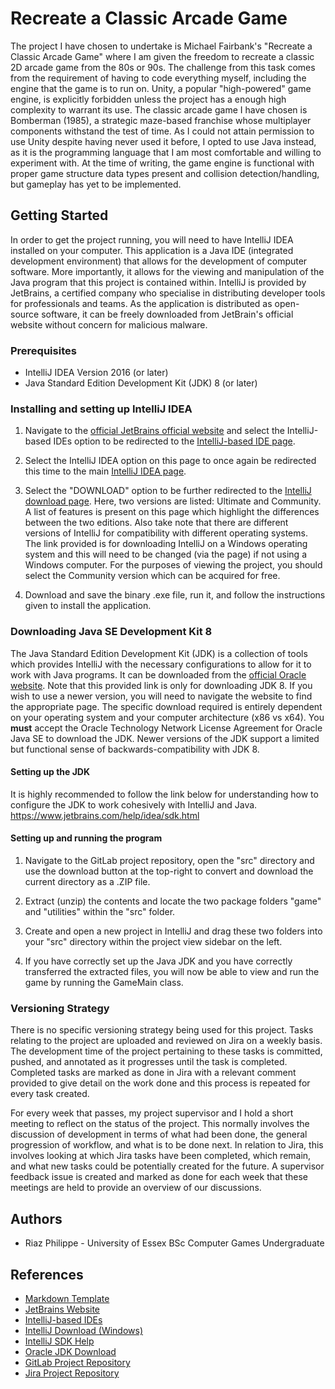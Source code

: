# Recreate a Classic Arcade Game
The project I have chosen to undertake is Michael Fairbank's "Recreate a Classic Arcade Game" where I am given the freedom to recreate a classic 2D arcade game from the 80s or 90s. The challenge from this task comes from the requirement of having to code everything myself, including the engine that the game is to run on. Unity, a popular "high-powered" game engine, is explicitly forbidden unless the project has a enough high complexity to warrant its use. The classic arcade game I have chosen is Bomberman (1985), a strategic maze-based franchise whose multiplayer components withstand the test of time. As I could not attain permission to use Unity despite having never used it before, I opted to use Java instead, as it is the programming language that I am most comfortable and willing to experiment with. At the time of writing, the game engine is functional with proper game structure data types present and collision detection/handling, but gameplay has yet to be implemented.


## Getting Started
In order to get the project running, you will need to have IntelliJ IDEA installed on your computer. This application is a Java IDE (integrated development environment) that allows for the development of computer software. More importantly, it allows for the viewing and manipulation of the Java program that this project is contained within. IntelliJ is provided by JetBrains, a certified company who specialise in distributing developer tools for professionals and teams. As the application is distributed as open-source software, it can be freely downloaded from JetBrain's official website without concern for malicious malware.


### Prerequisites
* IntelliJ IDEA Version 2016 (or later)
* Java Standard Edition Development Kit (JDK) 8 (or later)


### Installing and setting up IntelliJ IDEA
1. Navigate to the [official JetBrains official website](https://www.jetbrains.com) and select the IntelliJ-based IDEs option to be redirected to the [IntelliJ-based IDE page](https://www.jetbrains.com/products.html#type=ide).

2. Select the IntelliJ IDEA option on this page to once again be redirected this time to the main [IntelliJ IDEA page](https://www.jetbrains.com/idea).

3. Select the "DOWNLOAD" option to be further redirected to the [IntelliJ download page](https://www.jetbrains.com/idea/download/#section=windows). Here, two versions are listed: Ultimate and Community. A list of features is present on this page which highlight the differences between the two editions. Also take note that there are different versions of IntelliJ for compatibility with different operating systems. The link provided is for downloading IntelliJ on a Windows operating system and this will need to be changed (via the page) if not using a Windows computer. For the purposes of viewing the project, you should select the Community version which can be acquired for free.

4. Download and save the binary .exe file, run it, and follow the instructions given to install the application.


### Downloading Java SE Development Kit 8
The Java Standard Edition Development Kit (JDK) is a collection of tools which provides IntelliJ with the necessary configurations to allow for it to work with Java programs. It can be downloaded from the [official Oracle website](https://www.oracle.com/technetwork/java/javase/downloads/jdk8-downloads-2133151.html). Note that this provided link is only for downloading JDK 8. If you wish to use a newer version, you will need to navigate the website to find the appropriate page. The specific download required is entirely dependent on your operating system and your computer architecture (x86 vs x64). You **must** accept the Oracle Technology Network License Agreement for Oracle Java SE to download the JDK. Newer versions of the JDK support a limited but functional sense of backwards-compatibility with JDK 8.


#### Setting up the JDK
It is highly recommended to follow the link below for understanding how to configure the JDK to work cohesively with IntelliJ and Java.\
https://www.jetbrains.com/help/idea/sdk.html


#### Setting up and running the program
1. Navigate to the GitLab project repository, open the "src" directory and use the download button at the top-right to convert and download the current directory as a .ZIP file.

2. Extract (unzip) the contents and locate the two package folders "game" and "utilities" within the "src" folder.
 
3. Create and open a new project in IntelliJ and drag these two folders into your "src" directory within the project view sidebar on the left.

4. If you have correctly set up the Java JDK and you have correctly transferred the extracted files, you will now be able to view and run the game by running the GameMain class.


### Versioning Strategy
There is no specific versioning strategy being used for this project. Tasks relating to the project are uploaded and reviewed on Jira on a weekly basis. The development time of the project pertaining to these tasks is committed, pushed, and annotated as it progresses until the task is completed. Completed tasks are marked as done in Jira with a relevant comment provided to give detail on the work done and this process is repeated for every task created.

For every week that passes, my project supervisor and I hold a short meeting to reflect on the status of the project. This normally involves the discussion of development in terms of what had been done, the general progression of workflow, and what is to be done next. In relation to Jira, this involves looking at which Jira tasks have been completed, which remain, and what new tasks could be potentially created for the future. A supervisor feedback issue is created and marked as done for each week that these meetings are held to provide an overview of our discussions.


## Authors
* Riaz Philippe - University of Essex BSc Computer Games Undergraduate


## References
* [Markdown Template](https://cseegit.essex.ac.uk/snippets/8)
* [JetBrains Website](https://www.jetbrains.com)
* [IntelliJ-based IDEs](https://www.jetbrains.com/products.html#type=ide)
* [IntelliJ Download (Windows)](https://www.jetbrains.com/idea/download/#section=windows)
* [IntelliJ SDK Help](https://www.jetbrains.com/help/idea/sdk.html)
* [Oracle JDK Download](https://www.oracle.com/technetwork/java/javase/downloads/jdk8-downloads-2133151.html)
* [GitLab Project Repository](https://cseegit.essex.ac.uk/ce301_2019/ce301_philippe_r)
* [Jira Project Repository](https://cseejira.essex.ac.uk/secure/Dashboard.jspa)

